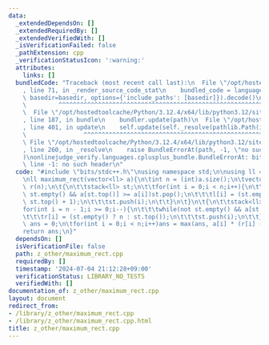 ```yaml
---
data:
  _extendedDependsOn: []
  _extendedRequiredBy: []
  _extendedVerifiedWith: []
  _isVerificationFailed: false
  _pathExtension: cpp
  _verificationStatusIcon: ':warning:'
  attributes:
    links: []
  bundledCode: "Traceback (most recent call last):\n  File \"/opt/hostedtoolcache/Python/3.12.4/x64/lib/python3.12/site-packages/onlinejudge_verify/documentation/build.py\"\
    , line 71, in _render_source_code_stat\n    bundled_code = language.bundle(stat.path,\
    \ basedir=basedir, options={'include_paths': [basedir]}).decode()\n          \
    \         ^^^^^^^^^^^^^^^^^^^^^^^^^^^^^^^^^^^^^^^^^^^^^^^^^^^^^^^^^^^^^^^^^^^^^^^^^^^^^^^^^\n\
    \  File \"/opt/hostedtoolcache/Python/3.12.4/x64/lib/python3.12/site-packages/onlinejudge_verify/languages/cplusplus.py\"\
    , line 187, in bundle\n    bundler.update(path)\n  File \"/opt/hostedtoolcache/Python/3.12.4/x64/lib/python3.12/site-packages/onlinejudge_verify/languages/cplusplus_bundle.py\"\
    , line 401, in update\n    self.update(self._resolve(pathlib.Path(included), included_from=path))\n\
    \                ^^^^^^^^^^^^^^^^^^^^^^^^^^^^^^^^^^^^^^^^^^^^^^^^^^^^^^^^^\n \
    \ File \"/opt/hostedtoolcache/Python/3.12.4/x64/lib/python3.12/site-packages/onlinejudge_verify/languages/cplusplus_bundle.py\"\
    , line 260, in _resolve\n    raise BundleErrorAt(path, -1, \"no such header\"\
    )\nonlinejudge_verify.languages.cplusplus_bundle.BundleErrorAt: bits/stdc++.h:\
    \ line -1: no such header\n"
  code: "#include \"bits/stdc++.h\"\nusing namespace std;\n\nusing ll = long long;\n\
    \nll maximum_rect(vector<ll> a){\n\tint n = (int)a.size();\n\tvector<ll> l(n),\
    \ r(n);\n\t{\n\t\tstack<ll> st;\n\t\tfor(int i = 0;i < n;i++){\n\t\t\twhile(not\
    \ st.empty() && a[st.top()] >= a[i])st.pop();\n\t\t\tl[i] = (st.empty() ? 0 :\
    \ st.top() + 1);\n\t\t\tst.push(i);\n\t\t}\n\t}\n\t{\n\t\tstack<ll> st;\n\t\t\
    for(int i = n - 1;i >= 0;i--){\n\t\t\twhile(not st.empty() && a[st.top()] >= a[i])st.pop();\n\
    \t\t\tr[i] = (st.empty() ? n : st.top());\n\t\t\tst.push(i);\n\t\t}\n\t}\n\tll\
    \ ans = 0;\n\tfor(int i = 0;i < n;i++)ans = max(ans, a[i] * (r[i] - l[i]));\n\t\
    return ans;\n}"
  dependsOn: []
  isVerificationFile: false
  path: z_other/maximum_rect.cpp
  requiredBy: []
  timestamp: '2024-07-04 21:12:28+09:00'
  verificationStatus: LIBRARY_NO_TESTS
  verifiedWith: []
documentation_of: z_other/maximum_rect.cpp
layout: document
redirect_from:
- /library/z_other/maximum_rect.cpp
- /library/z_other/maximum_rect.cpp.html
title: z_other/maximum_rect.cpp
---
```

